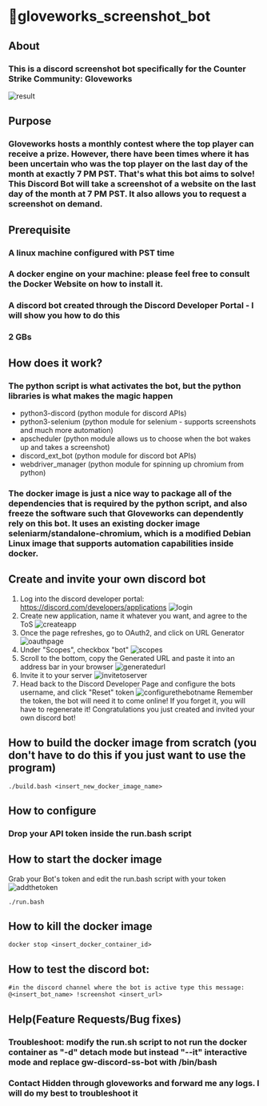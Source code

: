 # 🤖gloveworks_screenshot_bot

## About
### This is a discord screenshot bot specifically for the Counter Strike Community: Gloveworks
![result](docs/result.png)

## Purpose
### Gloveworks hosts a monthly contest where the top player can receive a prize. However, there have been times where it has been uncertain who was the top player on the last day of the month at exactly 7 PM PST. That's what this bot aims to solve! This Discord Bot will take a screenshot of a website on the last day of the month at 7 PM PST. It also allows you to request a screenshot on demand.

## Prerequisite
### A linux machine configured with PST time
### A docker engine on your machine: please feel free to consult the Docker Website on how to install it.
### A discord bot created through the Discord Developer Portal - I will show you how to do this
### 2 GBs

## How does it work?
### The python script is what activates the bot, but the python libraries is what makes the magic happen
* python3-discord (python module for discord APIs)
* python3-selenium (python module for selenium - supports screenshots and much more automation)
* apscheduler (python module allows us to choose when the bot wakes up and takes a screenshot)
* discord_ext_bot (python module for discord bot APIs)
* webdriver_manager (python module for spinning up chromium from python)
### The docker image is just a nice way to package all of the dependencies that is required by the python script, and also freeze the software such that Gloveworks can dependently rely on this bot. It uses an existing docker image seleniarm/standalone-chromium, which is a modified Debian Linux image that supports automation capabilities inside docker.

## Create and invite your own discord bot
1. Log into the discord developer portal: https://discord.com/developers/applications
![login](docs/discorddevlogin.png)
2. Create new application, name it whatever you want, and agree to the ToS
![createapp](docs/createapp.png)
3. Once the page refreshes, go to OAuth2, and click on URL Generator
![oauthpage](docs/oauthpage.png)
4. Under "Scopes", checkbox "bot"
![scopes](docs/scopes.png)
5. Scroll to the bottom, copy the Generated URL and paste it into an address bar in your browser
![generatedurl](docs/generatedurl.png)
6. Invite it to your server
![invitetoserver](docs/invitetoserver.png)
7. Head back to the Discord Developer Page and configure the bots username, and click "Reset" token
![configurethebotname](docs/configurethebotandgrabtoken.png)
Remember the token, the bot will need it to come online! If you forget it, you will have to regenerate it!
Congratulations you just created and invited your own discord bot!

## How to build the docker image from scratch (you don't have to do this if you just want to use the program)
```
./build.bash <insert_new_docker_image_name>
```
## How to configure
### Drop your API token inside the run.bash script

## How to start the docker image
Grab your Bot's token and edit the run.bash script with your token
![addthetoken](docs/addtokenhere.png)
```
./run.bash
```

## How to kill the docker image
```
docker stop <insert_docker_container_id>
```

## How to test the discord bot:
```
#in the discord channel where the bot is active type this message:
@<insert_bot_name> !screenshot <insert_url>
```

## Help(Feature Requests/Bug fixes)
### Troubleshoot: modify the run.sh script to not run the docker container as "-d" detach mode but instead "--it" interactive mode and replace gw-discord-ss-bot with /bin/bash
### Contact Hidden through gloveworks and forward me any logs. I will do my best to troubleshoot it

